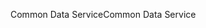 <span data-ttu-id="ba455-101">Common Data Service</span><span class="sxs-lookup"><span data-stu-id="ba455-101">Common Data Service</span></span>